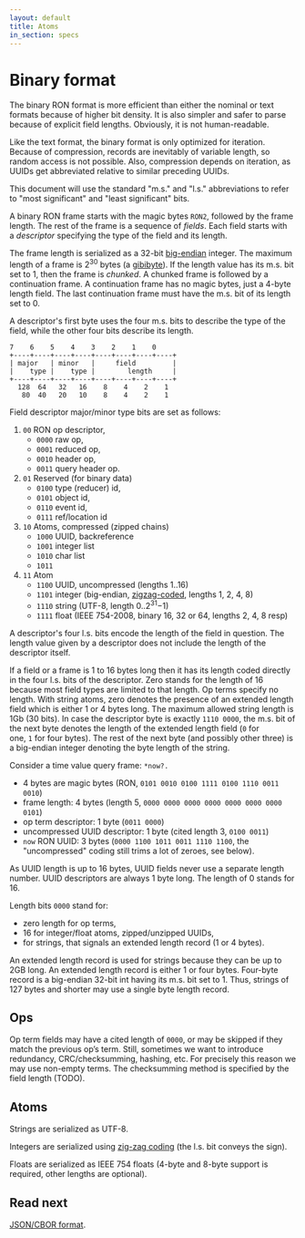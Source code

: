 ```yaml
---
layout: default
title: Atoms
in_section: specs
---
```


# Binary format

The binary RON format is more efficient than either the nominal or text formats because of higher bit density. It is also simpler and safer to parse because of explicit field lengths. Obviously, it is not human-readable.

Like the text format, the binary format is only optimized for iteration. Because of compression, records are inevitably of variable length, so random access is not possible. Also, compression depends on iteration, as UUIDs get abbreviated relative to similar preceding UUIDs.

This document will use the standard "m.s." and "l.s." abbreviations to refer to "most significant" and "least significant" bits.

A binary RON frame starts with the magic bytes `RON2`, followed by the frame length. The rest of the frame is a sequence of *fields*. Each field starts with a *descriptor* specifying the type of the field and its length.

The frame length is serialized as a 32-bit [big-endian](https://en.wikipedia.org/wiki/Endianness) integer. The maximum length of a frame is 2<sup>30</sup> bytes (a [gibibyte](https://en.wikipedia.org/wiki/Gibibyte)). If the length value has its m.s. bit set to 1, then the frame is *chunked*. A chunked frame is followed by a continuation frame. A continuation frame has no magic bytes, just a 4-byte length field. The last continuation frame must have the m.s. bit of its length set to 0.

A descriptor's first byte uses the four m.s. bits to describe the type of the field, while the other four bits describe its length.

```
7    6    5    4    3    2    1    0
+----+----+----+----+----+----+----+----+
| major   | minor   |     field         |
|    type |    type |        length     |
+----+----+----+----+----+----+----+----+
  128  64   32   16    8    4    2    1
   80  40   20   10    8    4    2    1
```

Field descriptor major/minor type bits are set as follows:

1. `00` RON op descriptor,
    - `0000` raw op,
    - `0001` reduced op,
    - `0010` header op,
    - `0011` query header op.
2. `01` Reserved (for binary data)
    - `0100` type (reducer) id,
    - `0101` object id,
    - `0110` event id,
    - `0111` ref/location id
3. `10` Atoms, compressed (zipped chains)
    - `1000` UUID, backreference
    - `1001` integer list
    - `1010` char list
    - `1011`
4. `11` Atom
    - `1100` UUID, uncompressed (lengths 1..16)
    - `1101` integer (big-endian, [zigzag-coded](https://developers.google.com/protocol-buffers/docs/encoding#signed-integers), lengths 1, 2, 4, 8)
    - `1110` string (UTF-8, length 0..2<sup>31</sup>−1)
    - `1111` float (IEEE 754-2008, binary 16, 32 or 64, lengths 2, 4, 8 resp)

A descriptor's four l.s. bits encode the length of the field in question. The length value given by a descriptor does not include the length of the descriptor itself.

If a field or a frame is 1 to 16 bytes long then it has its length coded directly in the four l.s. bits of the descriptor. Zero stands for the length of 16 because most field types are limited to that length. Op terms specify no length. With string atoms, zero denotes the presence of an extended length field which is either 1 or 4 bytes long. The maximum allowed string length is 1Gb (30 bits). In case the descriptor byte is exactly `1110 0000`, the m.s. bit of the next byte denotes the length of the extended length field (`0` for one, `1` for four bytes). The rest of the next byte (and possibly other three) is a big-endian integer denoting the byte length of the string.

Consider a time value query frame: `*now?.`

- 4 bytes are magic bytes (RON, `0101 0010 0100 1111 0100 1110 0011 0010`)
- frame length: 4 bytes (length 5, `0000 0000 0000 0000 0000 0000 0000 0101`)
- op term descriptor: 1 byte (`0011 0000`)
- uncompressed UUID descriptor: 1 byte (cited length 3, `0100 0011`)
- `now` RON UUID: 3 bytes (`0000 1100 1011 0011 1110 1100`, the "uncompressed" coding still trims a lot of zeroes, see below).

As UUID length is up to 16 bytes, UUID fields never use a separate length number. UUID descriptors are always 1 byte long. The length of 0 stands for 16.

Length bits `0000` stand for:

- zero length for op terms,
- 16 for integer/float atoms, zipped/unzipped UUIDs,
- for strings, that signals an extended length record (1 or 4 bytes).

An extended length record is used for strings because they can be up to 2GB long. An extended length record is either 1 or four bytes. Four-byte record is a big-endian 32-bit int having its m.s. bit set to 1. Thus, strings of 127 bytes and shorter may use a single byte length record.

## Ops

Op term fields may have a cited length of `0000`, or may be skipped if they match the previous op’s term. Still, sometimes we want to introduce redundancy, CRC/checksumming, hashing, etc. For precisely this reason we may use non-empty terms. The checksumming method is specified by the field length (TODO).

## Atoms

Strings are serialized as UTF-8.

Integers are serialized using [zig-zag coding](https://en.wikipedia.org/wiki/Variable-length_quantity#Zigzag_encoding) (the l.s. bit conveys the sign).

Floats are serialized as IEEE 754 floats (4-byte and 8-byte support is required, other lengths are optional).

## Read next

[JSON/CBOR format](../json).
